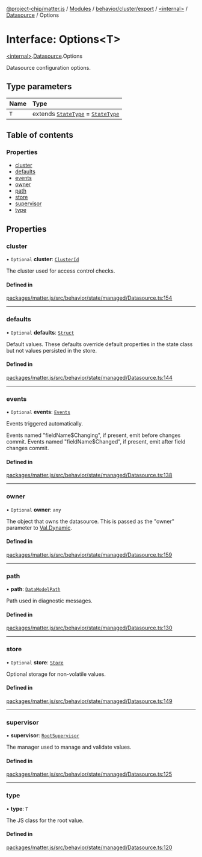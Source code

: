 [@project-chip/matter.js](../README.md) / [Modules](../modules.md) / [behavior/cluster/export](../modules/behavior_cluster_export.md) / [\<internal\>](../modules/behavior_cluster_export._internal_.md) / [Datasource](../modules/behavior_cluster_export._internal_.Datasource.md) / Options

# Interface: Options\<T\>

[\<internal\>](../modules/behavior_cluster_export._internal_.md).[Datasource](../modules/behavior_cluster_export._internal_.Datasource.md).Options

Datasource configuration options.

## Type parameters

| Name | Type |
| :------ | :------ |
| `T` | extends [`StateType`](behavior_cluster_export._internal_.StateType.md) = [`StateType`](behavior_cluster_export._internal_.StateType.md) |

## Table of contents

### Properties

- [cluster](behavior_cluster_export._internal_.Datasource.Options.md#cluster)
- [defaults](behavior_cluster_export._internal_.Datasource.Options.md#defaults)
- [events](behavior_cluster_export._internal_.Datasource.Options.md#events)
- [owner](behavior_cluster_export._internal_.Datasource.Options.md#owner)
- [path](behavior_cluster_export._internal_.Datasource.Options.md#path)
- [store](behavior_cluster_export._internal_.Datasource.Options.md#store)
- [supervisor](behavior_cluster_export._internal_.Datasource.Options.md#supervisor)
- [type](behavior_cluster_export._internal_.Datasource.Options.md#type)

## Properties

### cluster

• `Optional` **cluster**: [`ClusterId`](../modules/datatype_export.md#clusterid)

The cluster used for access control checks.

#### Defined in

[packages/matter.js/src/behavior/state/managed/Datasource.ts:154](https://github.com/project-chip/matter.js/blob/6d3b6a5d957d88a9231d6ecab4bb41f8133112be/packages/matter.js/src/behavior/state/managed/Datasource.ts#L154)

___

### defaults

• `Optional` **defaults**: [`Struct`](../modules/behavior_cluster_export._internal_.md#struct)

Default values.  These defaults override default properties in the state class but not values persisted in
the store.

#### Defined in

[packages/matter.js/src/behavior/state/managed/Datasource.ts:144](https://github.com/project-chip/matter.js/blob/6d3b6a5d957d88a9231d6ecab4bb41f8133112be/packages/matter.js/src/behavior/state/managed/Datasource.ts#L144)

___

### events

• `Optional` **events**: [`Events`](behavior_cluster_export._internal_.Datasource.Events.md)

Events triggered automatically.

Events named "fieldName$Changing", if present, emit before changes commit.  Events named "fieldName$Changed",
if present, emit after field changes commit.

#### Defined in

[packages/matter.js/src/behavior/state/managed/Datasource.ts:138](https://github.com/project-chip/matter.js/blob/6d3b6a5d957d88a9231d6ecab4bb41f8133112be/packages/matter.js/src/behavior/state/managed/Datasource.ts#L138)

___

### owner

• `Optional` **owner**: `any`

The object that owns the datasource.  This is passed as the "owner" parameter to [Val.Dynamic](behavior_cluster_export._internal_.Val.Dynamic.md).

#### Defined in

[packages/matter.js/src/behavior/state/managed/Datasource.ts:159](https://github.com/project-chip/matter.js/blob/6d3b6a5d957d88a9231d6ecab4bb41f8133112be/packages/matter.js/src/behavior/state/managed/Datasource.ts#L159)

___

### path

• **path**: [`DataModelPath`](behavior_cluster_export._internal_.DataModelPath.md)

Path used in diagnostic messages.

#### Defined in

[packages/matter.js/src/behavior/state/managed/Datasource.ts:130](https://github.com/project-chip/matter.js/blob/6d3b6a5d957d88a9231d6ecab4bb41f8133112be/packages/matter.js/src/behavior/state/managed/Datasource.ts#L130)

___

### store

• `Optional` **store**: [`Store`](behavior_cluster_export._internal_.Datasource.Store.md)

Optional storage for non-volatile values.

#### Defined in

[packages/matter.js/src/behavior/state/managed/Datasource.ts:149](https://github.com/project-chip/matter.js/blob/6d3b6a5d957d88a9231d6ecab4bb41f8133112be/packages/matter.js/src/behavior/state/managed/Datasource.ts#L149)

___

### supervisor

• **supervisor**: [`RootSupervisor`](../classes/behavior_cluster_export._internal_.RootSupervisor.md)

The manager used to manage and validate values.

#### Defined in

[packages/matter.js/src/behavior/state/managed/Datasource.ts:125](https://github.com/project-chip/matter.js/blob/6d3b6a5d957d88a9231d6ecab4bb41f8133112be/packages/matter.js/src/behavior/state/managed/Datasource.ts#L125)

___

### type

• **type**: `T`

The JS class for the root value.

#### Defined in

[packages/matter.js/src/behavior/state/managed/Datasource.ts:120](https://github.com/project-chip/matter.js/blob/6d3b6a5d957d88a9231d6ecab4bb41f8133112be/packages/matter.js/src/behavior/state/managed/Datasource.ts#L120)
